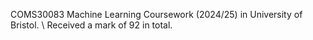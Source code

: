 COMS30083 Machine Learning Coursework \(2024/25\) in University of Bristol. 
\\
Received a mark of 92 in total.
